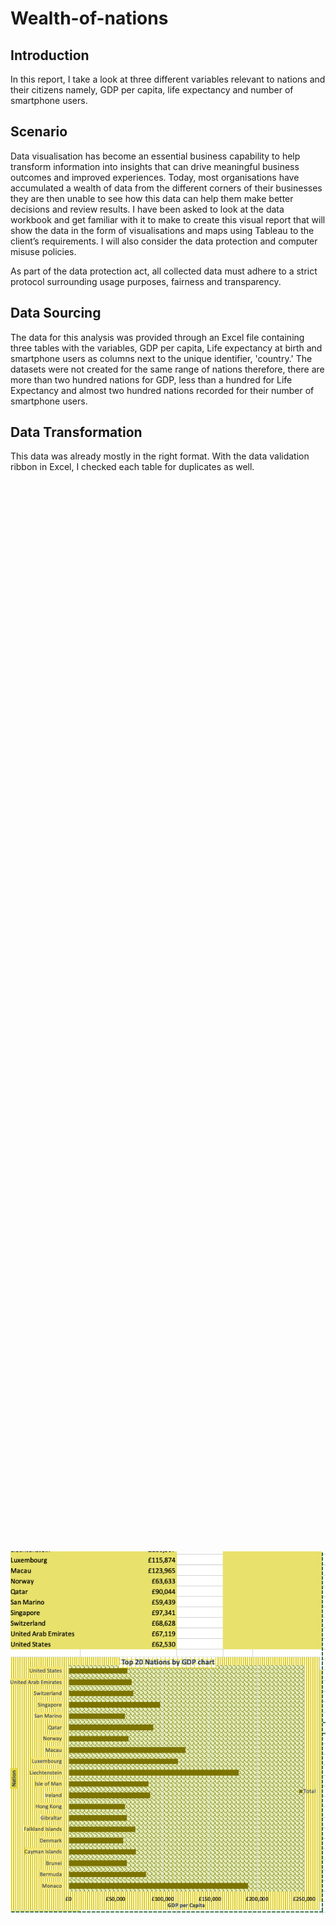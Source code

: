 # Wealth-of-nations

<h2>Introduction</h2>
In this report, I take a look at three different variables relevant to nations and their citizens namely, GDP per capita, life expectancy and number of smartphone users. 

<h2> Scenario</h2>
Data visualisation has become an essential business capability to help transform information into insights that can drive meaningful business outcomes and improved experiences. Today, most organisations have accumulated a wealth of data from the different corners of their businesses they are then unable to see how this data can help them make better decisions and review results.
I have been asked to look at the data workbook and get familiar with it to make to create this visual report that will show the data in the form of visualisations and maps using Tableau to the client’s requirements. I will also consider the data protection and computer misuse policies. 
<br>

As part of the data protection act, all collected data must adhere to a strict protocol surrounding usage purposes, fairness and transparency. 

<h2> Data Sourcing</h2>
The data for this analysis was provided through an Excel file containing three tables with the variables, GDP per capita, Life expectancy at birth and smartphone users as columns next to the unique identifier, 'country.' The datasets were not created for the same range of nations therefore, there are more than two hundred nations for GDP, less than a hundred for Life Expectancy and almost two hundred nations recorded for their number of smartphone users. 

<h2> Data Transformation</h2>
This data was already mostly in the right format. With the data validation ribbon in Excel, I checked each table for duplicates as well.
<br>
<br>

<div style="display: flex; justify-content: center; align-items: center; height: 100vh;">
<img src="https://github.com/jdasia/Wealth-of-nations/blob/main/assets/Top20GDP_filtered.png", align="center", style="display: block; amrgin: 0 auto;" >
</div>

I filtered the GDP per capita table using a pivot table to get all records for the year, 2019 and also for the top 20. After this I was ready to create some visualisations to investigate any possible relations between GDP per capita and the rest of the data.

<h2> Analysis and Visualisation</h2>
In Tableau I linked all three tables together based on the respective field names for nation(s).
Analysis required an assessment of the relationships between GDP per capita and the other two variables to find out if there were any clear relationships between them. This formed the most insightful part of the analysis after investigating GDP by filtering for the top 20 nations. 

<div style="display: flex; justify-content: center; align-items: center; height: 100vh;">
<img src="https://github.com/jdasia/Wealth-of-nations/blob/main/assets/top20GDP_bars.png", align="center", style="display: block; amrgin: 0 auto;" >
</div>
<br>


In the bar chart above, it is easy to make observations on the top twenty nations sorted in descending order. Monaco is first with the greatest GDP per capita. At the other end is Denmark at postition 20 in the sort. 
<br>
<div style="display: flex; justify-content: center; align-items: center; height: 100vh;">
<img src="https://github.com/jdasia/Wealth-of-nations/blob/main/assets/GDP_LifeX.png", align="center", style="display: block; amrgin: 0 auto;" >
</div>

<h4> Comparing levels of GDP by life expectancy</h4>
<br>
With an idea of the top nations competing for GDP per capita, I sought to investigate the relationship between GDP per capita and life expectancy. To assess these properties, it may be good to use a logarithmic scale for GDP and keep life expectancy the same. This changed the shape of the data to allow for easy identification of any trends or outliers. 
<br>
<br>
On making any selection of the square plots, the key variables being examined can be seen in the tooltip as shown in the image. 'Rwanda' is seen to have a GDP per capita value of '2227' and a life expectancty of about sixty-nine. At the edge of it's GDP per capits level on the chart, it can de deduced that the selected nation is in the upper percentile of life expectancy for nations around the same level of GDP. 
<br>
<br>
A more obvious trend is the increase in life expectancy as GDP per capita appreciates. At the top of this chart is 'Liechtenstein', the highest GDP per capita in the bar chart exempting 'Monaco'. Closer to the end of the the x-axis with a value of about '80.70', it can be deduced that life expectancy increases with GDP. 
Just below, 'Liechstenstein', 'Luxemborg' is plotted further to the right of the x-axis with a greater life expectancy, hovering at the top of the GDP axis. Singapore to the right of 'Luxemborg' has a greater life expectancy although its GDP falters a bit at 97341 GDP per capita. 'Singapore' is in the upper percentile both in the overall chart and at its GDP range. 

<br>
<h4> GDP per capita by count of smartphone users</h4>
<div style="display: flex; justify-content: center; align-items: center; height: 100vh;">
<img src="https://github.com/jdasia/Wealth-of-nations/blob/main/assets/GDP_Smartphones.png", align="center", style="display: block; amrgin: 0 auto;" >
</div>

 <br>
 In this chart, it can be said that the smartphones are clustered at the bottom and the top parts of the chart show a range of values which are breaking out in a separate pattern. At first glance, I can assume the top few values are anomalies since they are closer to the left side of the data. On a relationship between the two variables, I believe there is no strong correlation since the various nations at the greatest GDP are recorded to have less smartphone users than the cluster of nations such as 'india' and 'China' with a large number of smartphone users at a relatively low GDP in comparison. Due to this observation, this dataset does not show a relationship between GDP and smartphone users. The number of smartphone users in nation is likely to be more affected by other factors, since 'India' and 'China', for example show a great number of smartphone users which correlates with data on the size of their populations for example. 


<h2> Conclusion</h2>
To conclude, wealth varies across continents and life expectancy can differ vastly in relation to the rate of GDP per capita. External factors may affect life expectancy in a country however the datasets explored in this report show an ascending relationship where greater GDP per capita likely corresponds to greater life expectancy. It can also be concluded that the number of smartphone users and GDP per capita are unrelated. Factors such as population size are more likely to affect the number of smartphone users in a nation. To expand on this report and further validate insights, more data collection on relevant features or factors can be conducted.


























